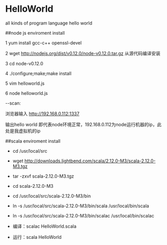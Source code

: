 # HelloWorld
all kinds of program language hello world

##node js enviroment install

1 yum install gcc-c++ openssl-devel

2 wget http://nodejs.org/dist/v0.12.0/node-v0.12.0.tar.gz 从源代码编译安装

3 cd node-v0.12.0

4 ./configure;make;make install

5 vim helloworld.js

6 node helloworld.js

--scan:

浏览器输入 http://192.168.0.112:1337

输出hello world 即代表node环境正常，192.168.0.112为node运行机器的ip，此处是我虚拟机的ip


##scala enviroment install

+	cd /usr/local/src
+	wget http://downloads.lightbend.com/scala/2.12.0-M3/scala-2.12.0-M3.tgz
+	tar -zxvf scala-2.12.0-M3.tgz
+	cd scala-2.12.0-M3
+	cd /usr/local/src/scala-2.12.0-M3/bin
+	ln -s  /usr/local/src/scala-2.12.0-M3/bin/scala /usr/local/bin/scala
+	ln -s  /usr/local/src/scala-2.12.0-M3/bin/scalac /usr/local/bin/scalac

+	编译：scalac HelloWorld.scala
+	运行：scala HelloWorld


